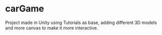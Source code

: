 # carGame


Project made in Unity using Tutorials as base, adding different 3D models and more canvas to make it more interactive.